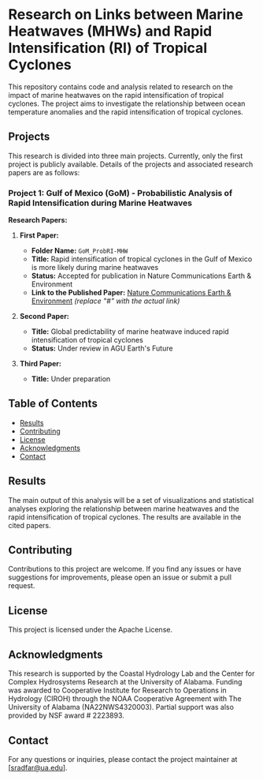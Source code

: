 # Research on Links between Marine Heatwaves (MHWs) and Rapid Intensification (RI) of Tropical Cyclones

This repository contains code and analysis related to research on the impact of marine heatwaves on the rapid intensification of tropical cyclones. The project aims to investigate the relationship between ocean temperature anomalies and the rapid intensification of tropical cyclones.

## Projects

This research is divided into three main projects. Currently, only the first project is publicly available. Details of the projects and associated research papers are as follows:

### Project 1: Gulf of Mexico (GoM) - Probabilistic Analysis of Rapid Intensification during Marine Heatwaves

**Research Papers:**

1. **First Paper:**
   - **Folder Name:** `GoM_ProbRI-MHW`
   - **Title:** Rapid intensification of tropical cyclones in the Gulf of Mexico is more likely during marine heatwaves
   - **Status:** Accepted for publication in Nature Communications Earth & Environment
   - **Link to the Published Paper:** [Nature Communications Earth & Environment](#) *(replace "#" with the actual link)*

2. **Second Paper:**
   - **Title:** Global predictability of marine heatwave induced rapid intensification of tropical cyclones
   - **Status:** Under review in AGU Earth's Future

3. **Third Paper:**
   - **Title:** Under preparation

## Table of Contents

- [Results](#results)
- [Contributing](#contributing)
- [License](#license)
- [Acknowledgments](#acknowledgments)
- [Contact](#contact)

## Results
The main output of this analysis will be a set of visualizations and statistical analyses exploring the relationship between marine heatwaves and the rapid intensification of tropical cyclones. The results are available in the cited papers.

## Contributing
Contributions to this project are welcome. If you find any issues or have suggestions for improvements, please open an issue or submit a pull request.

## License
This project is licensed under the Apache License.

## Acknowledgments
This research is supported by the Coastal Hydrology Lab and the Center for Complex Hydrosystems Research at the University of Alabama. Funding was awarded to Cooperative Institute for Research to Operations in Hydrology (CIROH) through the NOAA Cooperative Agreement with The University of Alabama (NA22NWS4320003). Partial support was also provided by NSF award # 2223893.

## Contact
For any questions or inquiries, please contact the project maintainer at [sradfar@ua.edu].
